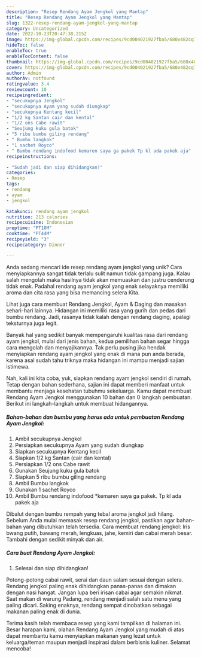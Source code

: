 ```yaml
---
description: "Resep Rendang Ayam Jengkol yang Mantap"
title: "Resep Rendang Ayam Jengkol yang Mantap"
slug: 1322-resep-rendang-ayam-jengkol-yang-mantap
category: Uncategorized
date: 2022-10-23T20:47:38.215Z
image: https://img-global.cpcdn.com/recipes/9cd004021927fba5/680x482cq70/rendang-ayam-jengkol-foto-resep-utama.jpg
hideToc: false
enableToc: true
enableTocContent: false
thumbnail: https://img-global.cpcdn.com/recipes/9cd004021927fba5/680x482cq70/rendang-ayam-jengkol-foto-resep-utama.jpg
cover: https://img-global.cpcdn.com/recipes/9cd004021927fba5/680x482cq70/rendang-ayam-jengkol-foto-resep-utama.jpg
author: Admin
authorAv: notfound
ratingvalue: 3.4
reviewcount: 10
recipeingredient:
- "secukupnya Jengkol"
- "secukupnya Ayam yang sudah diungkap"
- "secukupnya Kentang kecil"
- "1/2 kg Santan cair dan kental"
- "1/2 ons Cabe rawit"
- "Seujung kuku gula batok"
- "5 ribu bumbu giling rendang"
- " Bumbu langkok"
- "1 sachet Royco"
- " Bumbu rendang indofood kemaren saya ga pakek Tp kl ada pakek aja"
recipeinstructions:

- "Sudah jadi dan siap dihidangkan!"
categories:
- Resep
tags:
- rendang
- ayam
- jengkol

katakunci: rendang ayam jengkol 
nutrition: 213 calories
recipecuisine: Indonesian
preptime: "PT18M"
cooktime: "PT44M"
recipeyield: "3"
recipecategory: Dinner

---
```





Anda sedang mencari ide resep rendang ayam jengkol yang unik? Cara menyiapkannya sangat tidak terlalu sulit namun tidak gampang juga. Kalau salah mengolah maka hasilnya tidak akan memuaskan dan justru cenderung tidak enak. Padahal rendang ayam jengkol yang enak selayaknya memiliki aroma dan cita rasa yang bisa memancing selera Kita.





Lihat juga cara membuat Rendang Jengkol, Ayam &amp; Daging dan masakan sehari-hari lainnya. Hidangan ini memiliki rasa yang gurih dan pedas dari bumbu rendang. Jadi, rasanya tidak kalah dengan rendang daging, apalagi teksturnya juga legit.

Banyak hal yang sedikit banyak mempengaruhi kualitas rasa dari rendang ayam jengkol, mulai dari jenis bahan, kedua pemilihan bahan segar hingga cara mengolah dan menyajikannya. Tak perlu pusing jika hendak menyiapkan rendang ayam jengkol yang enak di mana pun anda berada, karena asal sudah tahu triknya maka hidangan ini mampu menjadi sajian istimewa.






Nah, kali ini kita coba, yuk, siapkan rendang ayam jengkol sendiri di rumah. Tetap dengan bahan sederhana, sajian ini dapat memberi manfaat untuk membantu menjaga kesehatan tubuhmu sekeluarga. Kamu dapat membuat Rendang Ayam Jengkol menggunakan 10 bahan dan 0 langkah pembuatan. Berikut ini langkah-langkah untuk membuat hidangannya.

<!--inarticleads1-->

##### Bahan-bahan dan bumbu yang harus ada untuk pembuatan Rendang Ayam Jengkol:

1. Ambil secukupnya Jengkol
1. Persiapkan secukupnya Ayam yang sudah diungkap
1. Siapkan secukupnya Kentang kecil
1. Siapkan 1/2 kg Santan (cair dan kental)
1. Persiapkan 1/2 ons Cabe rawit
1. Gunakan Seujung kuku gula batok
1. Siapkan 5 ribu bumbu giling rendang
1. Ambil  Bumbu langkok
1. Gunakan 1 sachet Royco
1. Ambil  Bumbu rendang indofood *kemaren saya ga pakek. Tp kl ada pakek aja


Dibalut dengan bumbu rempah yang tebal aroma jengkol jadi hilang. Sebelum Anda mulai memasak resep rendang jengkol, pastikan agar bahan-bahan yang dibutuhkan telah tersedia. Cara membuat rendang jengkol: Iris bwang putih, bawang merah, lengkuas, jahe, kemiri dan cabai merah besar. Tambahi dengan sedikit minyak dan air. 

<!--inarticleads2-->

##### Cara buat Rendang Ayam Jengkol:


1. Selesai dan siap dihidangkan!

Potong-potong cabai rawit, serai dan daun salam sesuai dengan selera. Rendang jengkol paling enak dihidangkan panas-panas dan dimakan dengan nasi hangat. Jangan lupa beri irisan cabai agar semakin nikmat. Saat makan di warung Padang, rendang menjadi salah satu menu yang paling dicari. Saking enaknya, rendang sempat dinobatkan sebagai makanan paling enak di dunia. 

Terima kasih telah membaca resep yang kami tampilkan di halaman ini. Besar harapan kami, olahan Rendang Ayam Jengkol yang mudah di atas dapat membantu kamu menyiapkan makanan yang lezat untuk keluarga/teman maupun menjadi inspirasi dalam berbisnis kuliner. Selamat mencoba!
